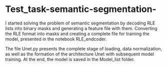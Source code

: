 # Test_task-semantic-segmentation-
I started solving the problem of semantic segmentation by decoding RLE lists into binary masks and generating a feature file with them. Converting the RLE format into masks and creating a complete file for training the model, presented in the notebook RLE_endcoder.

The file Unet.py presents the complete stage of loading, data normalization, as well as the formation of the architecture Unet with subsequent model training. At the end, the model is saved in the Model_list folder.


